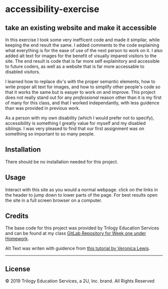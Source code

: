 # accessibility-exercise

## take an existing website and make it accessible

In this exercise I took some very inefficent code and made it simpilar, while keeping the end result the same. I added comments to the code explaining what everything is for the ease of use of the next person to work on it. I also added alt text for images for the benefit of visually impared visitors to the site. The end result is code that is far more self explainitory and accessible to future coders, as well as a website that is far more accessable to disabled visitors.

I learned how to replace div's with the proper semantic elements, how to write proper alt text for images, and how to simplify other people's code so that it works the same but is easyer to work *on* and improve. This project does not really stand out for any *professional* reason other than it is my first of many for this class, and that I worked independantly, with less guidence than was provided in previous work.

As a person with my own disability (which I would prefer not to specify), accessibility is something I greatly value for myself and my disabled siblings. I was very pleased to find that our first assignment was on something so important to so many people.

## Installation

There should be no installation needed for this project.

## Usage 

Interact with this site as you would a normal webpage. click on the links in the header to jump down to lower parts of the page. For best results open the site in a full screen browser on a computer.

## Credits

The base code for this project was provided by Trilogy Education Services and can be found at my class [GitLab Repository for Week one under Homework](https://ucsd.bootcampcontent.com/UCSD-Coding-Bootcamp/ucsd-sd-fsf-pt-06-2020-u-c/tree/master/01-HTML-Git-CSS/02-Homework).

Alt Text was writen with guidence from [this tutorial by Veronica Lewis](https://www.perkinselearning.org/technology/blog/how-write-alt-text-and-image-descriptions-visually-impaired).

---

## License

© 2019 Trilogy Education Services, a 2U, Inc. brand. All Rights Reserved